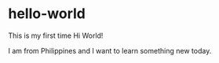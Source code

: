 # hello-world
This is my first time
Hi World!


I am from Philippines and I want to learn something new today.
